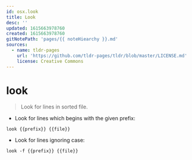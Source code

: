 ```yaml
---
id: osx.look
title: Look
desc: ''
updated: 1615663978760
created: 1615663978760
gitNotePath: 'pages/{{ noteHiearchy }}.md'
sources:
  - name: tldr-pages
    url: 'https://github.com/tldr-pages/tldr/blob/master/LICENSE.md'
    license: Creative Commons
---
```

# look

> Look for lines in sorted file.

- Look for lines which begins with the given prefix:

`look {{prefix}} {{file}}`

- Look for lines ignoring case:

`look -f {{prefix}} {{file}}`

